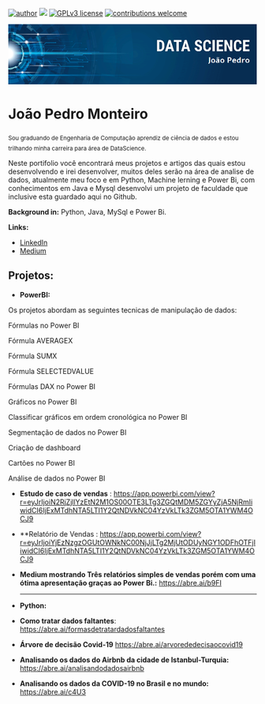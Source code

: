 [![author](https://img.shields.io/badge/author-joaopedro-red.svg)](https://www.linkedin.com/in/jo%C3%A3o-pedro-louren%C3%A7o-monteiro-57479a139/) [![](https://img.shields.io/badge/python-3.7+-blue.svg)](https://www.python.org/downloads/release/python-365/) [![GPLv3 license](https://img.shields.io/badge/License-GPLv3-blue.svg)](http://perso.crans.org/besson/LICENSE.html) [![contributions welcome](https://img.shields.io/badge/contributions-welcome-brightgreen.svg?style=flat)](https://github.com/carlosfab/data_science/issues)

<p align="center">
  <img src="banner.png" >
</p>

# João Pedro Monteiro
<sub>Sou graduando de Engenharia de Computação aprendiz de ciência de dados e estou trilhando minha carreira para área de DataScience.</sub>

Neste portifolio você encontrará meus projetos e artigos das quais estou desenvolvendo e irei desenvolver, muitos deles serão na área de analise de dados, atualmente meu foco e em Python, Machine lerning e Power Bi, com conhecimentos em Java e Mysql desenvolvi um projeto de faculdade que inclusive esta guardado aqui no Github.


**Background in:** Python, Java, MySql e Power Bi.

**Links:**
* [LinkedIn](https://www.linkedin.com/in/jo%C3%A3o-pedro-louren%C3%A7o-monteiro-57479a139/)
* [Medium](https://medium.com/@joaopedromonteiro2014)


## Projetos:
* **PowerBI:**

Os projetos abordam as seguintes tecnicas de manipulação de dados:

  Fórmulas no Power BI

  Fórmula AVERAGEX

  Fórmula SUMX

  Fórmula SELECTEDVALUE

  Fórmulas DAX no Power BI

  Gráficos no Power BI

  Classificar gráficos em ordem cronológica no Power BI

  Segmentação de dados no Power BI

  Criação de dashboard

  Cartões no Power BI

  Análise de dados no Power BI
  
* **Estudo de caso de vendas** : https://app.powerbi.com/view?r=eyJrIjoiN2RjZjllYzEtN2M1OS00OTE3LTg3ZGQtMDM5ZGYyZjA5NjRmIiwidCI6IjExMTdhNTA5LTI1Y2QtNDVkNC04YzVkLTk3ZGM5OTA1YWM4OCJ9
* **Relatório de Vendas : https://app.powerbi.com/view?r=eyJrIjoiYjEzNzgzOGUtOWNkNC00NjJjLTg2MjUtODUyNGY1ODFhOTFjIiwidCI6IjExMTdhNTA5LTI1Y2QtNDVkNC04YzVkLTk3ZGM5OTA1YWM4OCJ9  
* **Medium mostrando Três relatórios simples de vendas porém com uma ótima apresentação graças ao Power Bi.:** https://abre.ai/b9FI
  ________________________________________________________________________________________________________________________________________________________________  

* **Python:**
* **Como tratar dados faltantes**: https://abre.ai/formasdetratardadosfaltantes
* **Árvore de decisão Covid-19**  https://abre.ai/arvorededecisaocovid19
* **Analisando os dados do Airbnb da cidade de Istanbul-Turquia:** https://abre.ai/analisandodadosairbnb
* **Analisando os dados da COVID-19 no Brasil e no mundo:** https://abre.ai/c4U3
